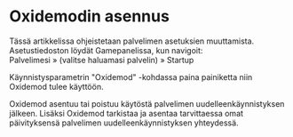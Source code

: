 # Oxidemodin asennus
Tässä artikkelissa ohjeistetaan palvelimen asetuksien muuttamista. Asetustiedoston löydät Gamepanelissa, kun navigoit:  
Palvelimesi » (valitse haluamasi palvelin) » Startup
  
Käynnistysparametrin "Oxidemod" -kohdassa paina painiketta niin Oxidemod tulee käyttöön.  
  
Oxidemod asentuu tai poistuu käytöstä palvelimen uudelleenkäynnistyksen jälkeen. Lisäksi Oxidemod tarkistaa ja asentaa tarvittaessa omat päivityksensä palvelimen uudelleenkäynnistyksen yhteydessä.